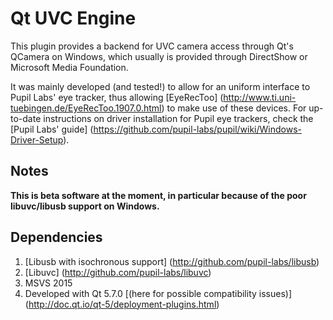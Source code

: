 Qt UVC Engine
=============

This plugin provides a backend for UVC camera access through Qt's QCamera on Windows,
which usually is provided through DirectShow or Microsoft Media Foundation.

It was mainly developed (and tested!) to allow for an uniform interface to Pupil Labs' eye tracker,
thus allowing [EyeRecToo] (http://www.ti.uni-tuebingen.de/EyeRecToo.1907.0.html) to make use of these devices.
For up-to-date instructions on driver installation for Pupil eye trackers, check the [Pupil Labs' guide] (https://github.com/pupil-labs/pupil/wiki/Windows-Driver-Setup).


Notes
------------
**This is beta software at the moment, in particular because of the poor libuvc/libusb support on Windows.**

Dependencies
------------

1. [Libusb with isochronous support] (http://github.com/pupil-labs/libusb)
2. [Libuvc] (http://github.com/pupil-labs/libuvc)
3. MSVS 2015
4. Developed with Qt 5.7.0 [(here for possible compatibility issues)]  (http://doc.qt.io/qt-5/deployment-plugins.html)

